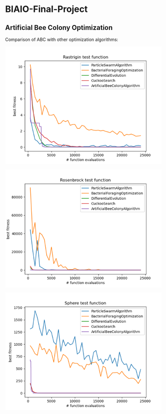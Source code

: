# BIAIO-Final-Project

## Artificial Bee Colony Optimization

Comparison of ABC with other optimization algorithms:

![](plots/Rastrigin_comparison.png)

![](plots/Rosenbrock_comparison.png)

![](plots/Sphere_comparison.png)

